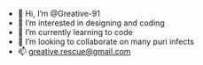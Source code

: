 - 👋 Hi, I’m @Greative-91
- 👀 I’m interested in designing and coding
- 🌱 I’m currently learning to code
- 💞️ I’m looking to collaborate on many puri infects
- 📫 greative.rescue@gmail.com 

<!---
Greative-91/Greative-91 is a ✨ special ✨ repository because its `README.md` (this file) appears on your GitHub profile.
You can click the Preview link to take a look at your changes.
--->
